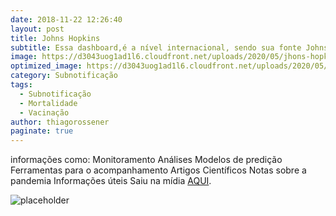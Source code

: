 ```yaml
---
date: 2018-11-22 12:26:40
layout: post
title: Johns Hopkins
subtitle: Essa dashboard,é a nível internacional, sendo sua fonte Johns Hopkins.
image: https://d3043uog1ad1l6.cloudfront.net/uploads/2020/05/jhons-hopkins.jpg
optimized_image: https://d3043uog1ad1l6.cloudfront.net/uploads/2020/05/jhons-hopkins.jpg
category: Subnotificação
tags:
  - Subnotificação
  - Mortalidade
  - Vacinação
author: thiagorossener
paginate: true
---
```


informações como:
Monitoramento
Análises
Modelos de predição
Ferramentas para o acompanhamento
Artigos Científicos
Notas sobre a pandemia
Informações úteis
Saiu na mídia
 [AQUI](https://ciis.fmrp.usp.br/covid19/).

![placeholder](https://coronavirus.ceara.gov.br/wp-content/uploads/2020/04/HC-FMUSP-1080x759.png "Large example image")











